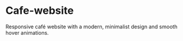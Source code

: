 # Cafe-website
Responsive café website with a modern, minimalist design and smooth hover animations.
